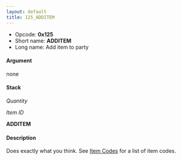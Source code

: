 ```yaml
---
layout: default
title: 125_ADDITEM
---
```


-   Opcode: **0x125**
-   Short name: **ADDITEM**
-   Long name: Add item to party

#### Argument

none

#### Stack

  
*Quantity*

*Item ID*

**ADDITEM**

#### Description

Does exactly what you think. See [Item Codes](../../../Lists/Item_Codes.md) for a list of item codes.
